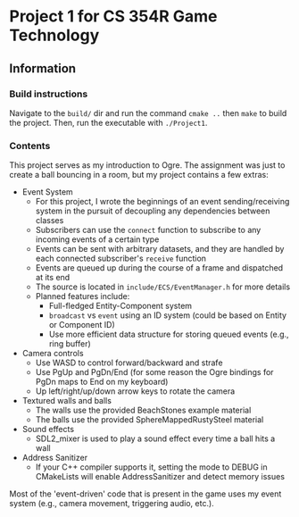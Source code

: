 # Project 1 for CS 354R Game Technology

## Information
### Build instructions
Navigate to the `build/` dir and run the command `cmake ..` then `make` to build the project. Then, run the executable with `./Project1`.

### Contents
This project serves as my introduction to Ogre. The assignment was just to create a ball bouncing in a room, but my project contains a few extras:
- Event System
	- For this project, I wrote the beginnings of an event sending/receiving system in the pursuit of decoupling any dependencies between classes
	- Subscribers can use the `connect` function to subscribe to any incoming events of a certain type
	- Events can be sent with arbitrary datasets, and they are handled by each connected subscriber's `receive` function
	- Events are queued up during the course of a frame and dispatched at its end
	- The source is located in `include/ECS/EventManager.h` for more details
	- Planned features include:
		- Full-fledged Entity-Component system
		- `broadcast` vs `event` using an ID system (could be based on Entity or Component ID)
		- Use more efficient data structure for storing queued events (e.g., ring buffer)
- Camera controls
	- Use WASD to control forward/backward and strafe
	- Use PgUp and PgDn/End (for some reason the Ogre bindings for PgDn maps to End on my keyboard)
	- Up left/right/up/down arrow keys to rotate the camera
- Textured walls and balls
	- The walls use the provided BeachStones example material
	- The balls use the provided SphereMappedRustySteel material
- Sound effects
	- SDL2\_mixer is used to play a sound effect every time a ball hits a wall
- Address Sanitizer
    - If your C++ compiler supports it, setting the mode to DEBUG in CMakeLists will enable AddressSanitizer and detect memory issues

Most of the 'event-driven' code that is present in the game uses my event system (e.g., camera movement, triggering audio, etc.).
